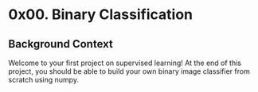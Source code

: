 # 0x00. Binary Classification

## Background Context
Welcome to your first project on supervised learning! At the end of this project, you should be able to build your own binary image classifier from scratch using numpy.

